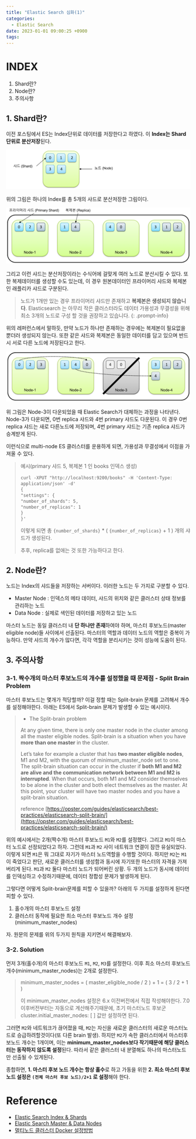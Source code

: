 ```yaml
---
title: "Elastic Search 심화(1)"
categories:
  - Elastic Search
date: 2023-01-01 09:00:25 +0900
tags:
---
```

# INDEX
1. Shard란?
2. Node란?
3. 주의사항

## 1. Shard란?
이전 포스팅에서 ES는 Index단위로 데이터를 저장한다고 하였다. 이 **Index는 Shard 단위로 분산저장**된다.

![img](../../assets/img/es/2.webp)

위의 그림은 하나의 Index를 총 5개의 샤드로 분산저장한 그림이다.

![img](../../assets/img/es/3.webp)

그리고 이런 샤드는 분산저장이라는 수식어에 걸맞게 여러 노드로 분산시킬 수 있다. 또한 복제데이터를 생성할 수도 있는데, 이 경우 원본데이터인 프라이머리 샤드와 복제본인 래플리카 샤드로 구분된다.

> 노드가 1개만 있는 경우 프라이머리 샤드만 존재하고 **복제본은 생성되지 않습니다**. Elasticsearch 는 아무리 작은 클러스터라도 데이터 가용성과 무결성을 위해 최소 3개의 노드로 구성 할 것을 권장하고 있습니다.
{: .prompt-info}

위의 레퍼런스에서 말하듯, 만약 노드가 하나만 존재하는 경우에는 복제본이 필요없을 뿐더러 생성되지 않는다. 또한 같은 샤드와 복제본은 동일한 데이터를 담고 있으며 반드시 서로 다른 노드에 저장된다고 한다.

![img](../../assets/img/es/4.webp)

위 그림은 Node-3이 다운되었을 때 Elastic Search가 대체하는 과정을 나타낸다. Node-3가 다운되면, 0번 replica 샤드와 4번 primary 샤드도 다운된다. 이 경우 0번 replica 샤드는 새로 다른노드에 저장되며, 4번 primary 샤드는 기존 replica 샤드가 승계받게 된다.

이런식으로 multi-node ES 클러스터를 운용하게 되면, 가용성과 무결성에서 이점을 가져올 수 있다.

> 예시(primary 샤드 5, 복제본 1 인 books 인덱스 생성)
>
>```
> curl -XPUT "http://localhost:9200/books" -H 'Content-Type: application/json' -d'
>{
>"settings": {
>"number_of_shards": 5,
>"number_of_replicas": 1
>}
>}'
>```
>
> 이렇게 되면 총 `{number_of_shards}` * ( `{number_of_replicas}` + 1 ) 개의 샤드가 생성된다.
>
> 추후, replica를 없애는 것 또한 가능하다고 한다.

## 2. Node란?
노드는 Index의 샤드들을 저장하는 서버이다. 이러한 노드는 두 가지로 구분할 수 있다.

* Master Node : 인덱스의 메타 데이터, 샤드의 위치와 같은 클러스터 상태 정보를 관리하는 노드
* Data Node : 실제로 색인된 데이터를 저장하고 있는 노드

마스터 노드는 동일 클러스터 내 **단 하나만 존재**하여야 하며, 마스터 후보노드(master eligible node)들 사이에서 선출된다. 마스터의 역할과 데이터 노드의 역할은 중복이 가능하다. 만약 샤드의 개수가 많다면, 각각 역할을 분리시키는 것이 성능에 도움이 된다.

## 3. 주의사항
### 3-1. 짝수개의 마스터 후보노드의 개수를 설정했을 때 문제점 - Split Brain Problem

마스터 후보노드는 몇개가 적당할까? 이걸 정할 때는 Split-brain 문제를 고려해서 개수를 설정해야한다. 아래는 ES에서 Split-brain 문제가 발생할 수 있는 예시이다.

> * The Split-brain problem
>
> At any given time, there is only one master node in the cluster among all the master eligible nodes. Split-brain is a situation when you have **more than one master** in the cluster.
>
> Let’s take for example a cluster that has **two master eligible nodes**, M1 and M2, with the quorum of minimum_master_node set to one. The split-brain situation can occur in the cluster if **both M1 and M2 are alive and the communication network between M1 and M2 is interrupted**. When that occurs, both M1 and M2 consider themselves to be alone in the cluster and both elect themselves as the master. At this point, your cluster will have two master nodes and you have a split-brain situation.
>
> reference [https://opster.com/guides/elasticsearch/best-practices/elasticsearch-split-brain/](https://opster.com/guides/elasticsearch/best-practices/elasticsearch-split-brain/)

위의 예시에서는 2개(짝수개) 마스터 후보노드 `M1`와 `M2`를 설정했다. 그리고 `M1`이 마스터 노드로 선정되었다고 하자. 그런데 `M1`과 `M2` 사이 네트워크 연결이 잠깐 유실되었다. 이렇게 되면 `M1`은 뭐 그대로 자기가 마스터 노드역할을 수행할 것이다. 하지만 `M2`는 `M1`이 죽었다고 판단, 새로운 클러스터를 생성함과 동시에 자기또한 마스터의 자격을 가져버리게 된다. `M1`과 `M2` 둘다 마스터 노드가 되어버린 상황. 두 개의 노드가 동시에 데이터를 인덱싱하고 수정하기때문에, 데이터 정합성 문제가 발생하게 된다.

그렇다면 어떻게 Split-brain문제를 피할 수 있을까? 아래의 두 가지를 설정하게 된다면 피할 수 있다.

1. 홀수개의 마스터 후보노드 설정
2. 클러스터 동작에 필요한 최소 마스터 후보노드 개수 설정(minimum_master_nodes)

자. 원문의 문제를 위의 두가지 원칙을 지키면서 해결해보자.

### 3-2. Solution
먼저 3개(홀수개)의 마스터 후보노드 `M1`, `M2`, `M3`를 설정한다. 이후 최소 마스터 후보노드 개수(minimum_master_nodes)는 2개로 설정한다.
> minimum_master_nodes = ( master_eligible_node / 2 ) + 1 = ( 3 / 2 + 1 )
>
> 이 minimum_master_nodes 설정은 6.x 이전버전에서 직접 작성해야한다. 7.0 이후버전부터는 자동으로 계산해주기때문에, 초기 마스터노드 후보군 cluster.initial_master_nodes: [ ] 값만 설정하면 된다.

그러면 `M2`와 네트워크가 끊어졌을 때, `M2`는 자신을 새로운 클러스터의 새로운 마스터노드로 승급하려할것이다(또 다른 brain 발생). 하지만 `M2`가 속한 클러스터에서 마스터후보노드 개수는 1개이며, 이는 **minimum_master_nodes보다 작기때문에 해당 클러스터는 동작하지 않도록 설정**된다. 따라서 같은 클러스터 내 분열해도 하나의 마스터노드만 선출될 수 있게된다.

종합하면, **1. 마스터 후보 노드 개수는 항상 홀수**로 하고 가동을 위한 **2. 최소 마스터 후보 노드 설정은 `(전체 마스터 후보 노드)/2+1` 로 설정**해야 한다.

# Reference
* [Elastic Search Index & Shards](https://esbook.kimjmin.net/03-cluster/3.2-index-and-shards)
* [Elastic Search Master & Data Nodes](https://esbook.kimjmin.net/03-cluster/3.3-master-and-data-nodes)
* [멀티노드 클러스터 Docker 설정방법](https://www.elastic.co/guide/en/elasticsearch/reference/7.17/docker.html)
